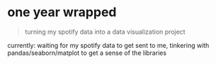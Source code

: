 # one year wrapped
> turning my spotify data into a data visualization project

currently: waiting for my spotify data to get sent to me, tinkering with pandas/seaborn/matplot to get a sense of the libraries
